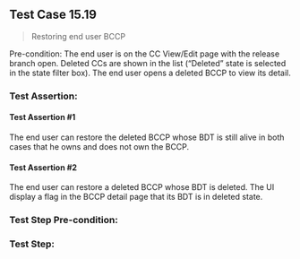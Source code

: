 ## Test Case 15.19

> Restoring end user BCCP

Pre-condition: The end user is on the CC View/Edit page with the release branch open. Deleted CCs are shown in the list (“Deleted” state is selected in the state filter box). The end user opens a deleted BCCP to view its detail.

### Test Assertion:

#### Test Assertion #1
The end user can restore the deleted BCCP whose BDT is still alive in both cases that he owns and does not own the BCCP.

#### Test Assertion #2
The end user can restore a deleted BCCP whose BDT is deleted. The UI display a flag in the BCCP detail page that its BDT is in deleted state.

### Test Step Pre-condition:



### Test Step: